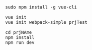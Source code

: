 <pre>
sudo npm install -g vue-cli

vue init <template-name> <project-name>
vue init webpack-simple prjTest

cd prjNAme
npm install
npm run dev
</pre>
